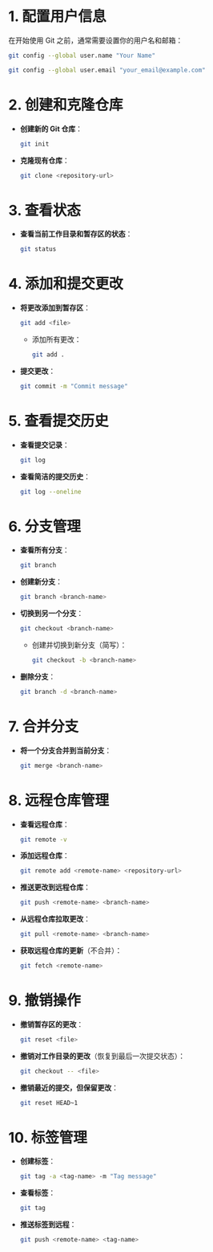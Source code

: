 # 1. 配置用户信息
在开始使用 Git 之前，通常需要设置你的用户名和邮箱：
```bash
git config --global user.name "Your Name"
```
```bash
git config --global user.email "your_email@example.com"
```

# 2. 创建和克隆仓库
- **创建新的 Git 仓库**：
  ```bash
  git init
  ```

- **克隆现有仓库**：
  ```bash
  git clone <repository-url>
  ```

# 3. 查看状态
- **查看当前工作目录和暂存区的状态**：
  ```bash
  git status
  ```

# 4. 添加和提交更改
- **将更改添加到暂存区**：
  ```bash
  git add <file>
  ```
  - 添加所有更改：
    ```bash
    git add .
    ```

- **提交更改**：
  ```bash
  git commit -m "Commit message"
  ```

# 5. 查看提交历史
- **查看提交记录**：
  ```bash
  git log
  ```

- **查看简洁的提交历史**：
  ```bash
  git log --oneline
  ```

# 6. 分支管理
- **查看所有分支**：
  ```bash
  git branch
  ```

- **创建新分支**：
  ```bash
  git branch <branch-name>
  ```

- **切换到另一个分支**：
  ```bash
  git checkout <branch-name>
  ```
  - 创建并切换到新分支（简写）：
    ```bash
    git checkout -b <branch-name>
    ```

- **删除分支**：
  ```bash
  git branch -d <branch-name>
  ```

# 7. 合并分支
- **将一个分支合并到当前分支**：
  ```bash
  git merge <branch-name>
  ```

# 8. 远程仓库管理
- **查看远程仓库**：
  ```bash
  git remote -v
  ```

- **添加远程仓库**：
  ```bash
  git remote add <remote-name> <repository-url>
  ```

- **推送更改到远程仓库**：
  ```bash
  git push <remote-name> <branch-name>
  ```

- **从远程仓库拉取更改**：
  ```bash
  git pull <remote-name> <branch-name>
  ```

- **获取远程仓库的更新**（不合并）：
  ```bash
  git fetch <remote-name>
  ```

# 9. 撤销操作
- **撤销暂存区的更改**：
  ```bash
  git reset <file>
  ```

- **撤销对工作目录的更改**（恢复到最后一次提交状态）：
  ```bash
  git checkout -- <file>
  ```

- **撤销最近的提交，但保留更改**：
  ```bash
  git reset HEAD~1
  ```

# 10. 标签管理
- **创建标签**：
  ```bash
  git tag -a <tag-name> -m "Tag message"
  ```

- **查看标签**：
  ```bash
  git tag
  ```

- **推送标签到远程**：
  ```bash
  git push <remote-name> <tag-name>
  ```